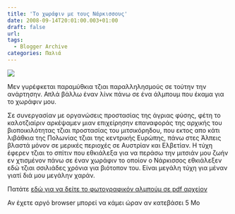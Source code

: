 ```yaml
---
title: 'Το χωράφιν με τους Νάρκισσους'
date: 2008-09-14T20:01:00.003+01:00
draft: false
url: 
tags:
  - Blogger Archive
categories: Παλιά
---
```


[![](https://blogger.googleusercontent.com/img/b/R29vZ2xl/AVvXsEi5hF3b6w-365OfTi0AOE5yE9tTgdaP7K6PnkAaJBtbBazR6inBjrEi_0IJRnuMNFLZ1cpQodZcR0aLOMXkmOUTIMOBhTsdWtF_F1g3iFk0V2x0Ncr4RMqHdvC3a-rxZyWapy58rnLGSY0/s400/champnarcisses.jpg)](https://blogger.googleusercontent.com/img/b/R29vZ2xl/AVvXsEi5hF3b6w-365OfTi0AOE5yE9tTgdaP7K6PnkAaJBtbBazR6inBjrEi_0IJRnuMNFLZ1cpQodZcR0aLOMXkmOUTIMOBhTsdWtF_F1g3iFk0V2x0Ncr4RMqHdvC3a-rxZyWapy58rnLGSY0/s1600-h/champnarcisses.jpg)  
  
Μεν γυρέφκεται παραμύθκια τζιαι παραλληλησμούς σε τούτην την ανάρτησην. Απλά βάλλω έναν λίνκ πάνω σε ένα άλμπουμ που έκαμα για το χωράφιν μου. 

  

Σε συνεργασίαν με οργανώσεις προστασίας της άγριας φύσης, φέτη το καλοτζιαίριν αρκέψαμεν μιαν επιχείρησην επαναφοράς της αρχικής του βιοποικιλότητας τζιαι προστασίας του μιτσικόρηδου, που εκτος απο κάτι λιβάθκια της Πολωνίας τζιαι της κεντρικής Ευρώπης, πάνω στες Άλπεις βλαστά μόνον σε μερικές περιοχές σε Αυστρίαν και Ελβετίαν. Η τύχη έφερεν τζιαι το σπίτιν που εθκιάλεξα για να περάσω την μιτσιάν μου ζωήν εν χτισμένον πάνω σε έναν χωράφιν το οποίον ο Νάρκισσος εθκιάλεξεν εδώ τζιαι σσιλιάδες χρόνια για βιότοπον του. Είναι μεγάλη τύχη για μέναν γιατί διά μου μεγάλην χαράν.

  

Πατάτε [εδώ για να δείτε το φωτογραφικόν αλμπούμ σε pdf αρχείον](http://www.fileden.com/files/2007/2/10/759002/Narcisses%20Grec.pdf)

  

Αν έχετε αργό browser μπορεί να κάμει ώραν αν κατεβάσει 5 Mo
